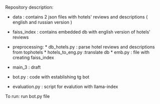 Repository description:
* data : contains 2 json files with hotels' reviews and descriptions ( english and russian version )
* faiss_index : contains embedded db with english version of hotels' reviews

* preprocessing:
      * db_hotels.py : parse hotel reviews and descriptions from tophotels 
      * hotels_to_eng.py :translate db
      * emb.py : file with creating faiss_index

* main_3 : draft 
* bot.py : code with establishing tg bot
* evaluation.py : script for evalution with llama-index

To run:
   run bot.py file 
